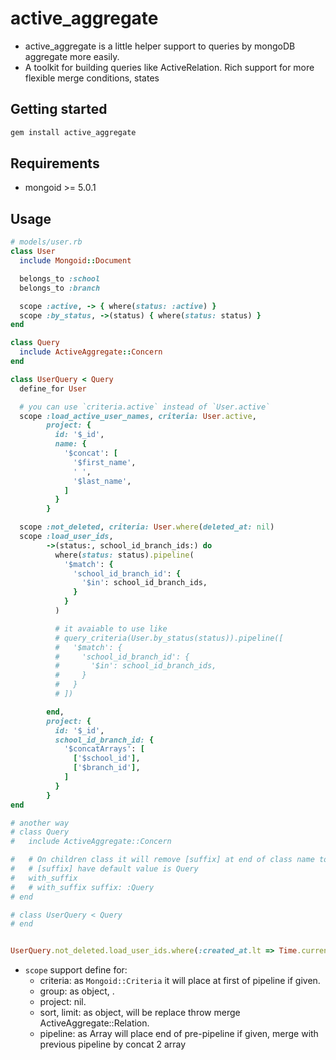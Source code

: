# active_aggregate

 - active_aggregate is a little helper support to queries by mongoDB aggregate more easily.
 - A toolkit for building queries like ActiveRelation. Rich support for more flexible merge conditions, states

## Getting started

```ruby
gem install active_aggregate
```

## Requirements
 - mongoid >= 5.0.1

## Usage

```ruby
# models/user.rb
class User
  include Mongoid::Document

  belongs_to :school
  belongs_to :branch

  scope :active, -> { where(status: :active) }
  scope :by_status, ->(status) { where(status: status) }
end

class Query
  include ActiveAggregate::Concern
end

class UserQuery < Query
  define_for User

  # you can use `criteria.active` instead of `User.active`
  scope :load_active_user_names, criteria: User.active,
        project: {
          id: '$_id',
          name: {
            '$concat': [
              '$first_name',
              ' ',
              '$last_name',
            ]
          }
        }

  scope :not_deleted, criteria: User.where(deleted_at: nil)
  scope :load_user_ids,
        ->(status:, school_id_branch_ids:) do
          where(status: status).pipeline(
            '$match': {
              'school_id_branch_id': {
                '$in': school_id_branch_ids,
              }
            }
          )

          # it avaiable to use like
          # query_criteria(User.by_status(status)).pipeline([
          #   '$match': {
          #     'school_id_branch_id': {
          #       '$in': school_id_branch_ids,
          #     }
          #   }
          # ])

        end,
        project: {
          id: '$_id',
          school_id_branch_id: {
            '$concatArrays': [
              ['$school_id'],
              ['$branch_id'],
            ]
          }
        }
end

# another way
# class Query
#   include ActiveAggregate::Concern

#   # On children class it will remove [suffix] at end of class name to get model name then you can skip call define_for each all of Query class
#   # [suffix] have default value is Query
#   with_suffix
#   # with_suffix suffix: :Query
# end

# class UserQuery < Query
# end


UserQuery.not_deleted.load_user_ids.where(:created_at.lt => Time.current)
```

- `scope` support define for:
  - criteria: as `Mongoid::Criteria` it will place at first of pipeline if given.
  - group: as object, .
  - project: nil.
  - sort, limit: as object, will be replace throw merge ActiveAggregate::Relation.
  - pipeline: as Array will place end of pre-pipeline if given, merge with previous pipeline by concat 2 array
